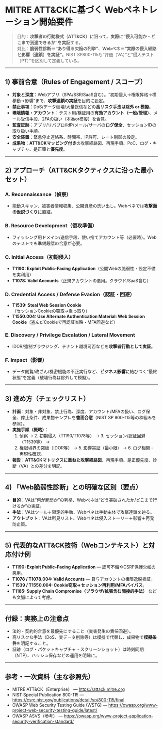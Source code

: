 
# MITRE ATT&CKに基づく Webペネトレーション開始要件

> 目的：**攻撃者の行動様式（ATT&CK）に沿って、実際に“侵入可能か・どこまで到達できるか”を実証**する。  
> 対比：**脆弱性診断＝“あり得る欠陥の列挙”**、**Webペネ＝“実際の侵入経路と影響（連鎖）を実証”**。NIST SP800-115も“評価（VA）”と“侵入テスト（PT）”を区別して定義している。

---

## 1) 事前合意（Rules of Engagement / スコープ）
- **対象と深度**：Webアプリ（SPA/SSR/SaaS含む）。“初期侵入→権限昇格→横移動→影響”まで、**攻撃連鎖の実証**を目的に設定。  
- **禁止事項**：DoS/データ破壊/大量送信などの**高リスク手法は除外 or 模擬**。  
- **環境情報・アカウント**：テスト用/検証用の**有効アカウント（一般/管理）**、メール受信手段、2FAの扱い（本番or模擬）を合意。  
- **監査証跡**：アプリ/リバプロ/IdP/メール/サーバの**ログ保全**、セッションIDの取り扱い手順。  
- **安全装置**：緊急停止連絡系、時間帯、IP許可、レート制御の設定。  
- **成果物**：**ATT&CKマッピング付き**の攻撃経路図、再現手順、PoC、ログ・キャプチャ、是正策と**優先度**。  

---

## 2) アプローチ（ATT&CKタクティクスに沿った最小セット）

### A. Reconnaissance（偵察）
- 能動スキャン、被害者情報収集、公開資産の洗い出し。Webペネでは**攻撃面の仮説づくり**に直結。

### B. Resource Development（侵攻準備）
- フィッシング用ドメイン/送信手段、使い捨てアカウント等（必要時）。Webのテストでも準備段階の合意が必要。

### C. Initial Access（初期侵入）
- **T1190: Exploit Public-Facing Application**（公開Webの脆弱性・設定不備を実利用）  
- **T1078: Valid Accounts**（正規アカウントの悪用。クラウド/SaaS含む）

### D. Credential Access / Defense Evasion（認証・回避）
- **T1539: Steal Web Session Cookie**（セッションCookieの窃取→乗っ取り）  
- **T1550.004: Use Alternate Authentication Material: Web Session Cookie**（盗んだCookieで再認証省略・MFA回避など）

### E. Discovery / Privilege Escalation / Lateral Movement
- IDOR/強制ブラウジング、テナント越境可否などを**攻撃者行動として実証**。

### F. Impact（影響）
- データ閲覧/改ざん/機密機能の不正実行など、**ビジネス影響**に結びつく“最終状態”を定義（破壊行為は除外して模擬）。

---

## 3) 進め方（チェックリスト）
- **計画**：対象・非対象、禁止行為、深度、アカウント/MFAの扱い、ログ保全、停止条件、成果物テンプレを**書面合意**（NIST SP 800-115等の枠組みを参照）。  
- **実施手順（概略）**：  
  1. 偵察 → 2. 初期侵入（T1190/T1078等） → 3. セッション/認証回避（T1539等） →  
  4. 権限境界の突破（IDOR等） → 5. 影響実証（最小限） → 6. ログ相関・再現性確認。  
- **報告**：**ATT&CKマトリクスに重ねた攻撃経路図**、再現手順、是正優先度、診断（VA）との差分を明記。

---

## 4) 「Web脆弱性診断」との明確な区別（要点）
- **目的**：VAは“何が脆弱か”の列挙、Webペネは“どう突破されたか/どこまで行けるか”の実証。  
- **手法**：VAはツール＋限定的手動、Webペネは手動主体で攻撃連鎖を辿る。  
- **アウトプット**：VAは所見リスト、Webペネは侵入ストーリー＋影響＋再発防止策。

---

## 5) 代表的なATT&CK技術（Webコンテキスト）と対応付け例
- **T1190: Exploit Public-Facing Application** — 認可不備やCSRF保護欠如の悪用。  
- **T1078 / T1078.004: Valid Accounts** — 貸与アカウントの権限逸脱検証。  
- **T1539 / T1550.004: Cookie窃取→セッション再利用/MFAバイパス**。  
- **T1185: Supply Chain Compromise（ブラウザ/拡張含む間接的手法）** なども文脈によって考慮。

---

## 付録：実務上の注意点
- 法的・契約的合意を最優先にすること（実害発生の責任回避）。  
- 高リスクな手法（DoS、実データ削除等）は模擬で代替し、成果物で**模擬条件**を明記すること。  
- 証跡（ログ・パケットキャプチャ・スクリーンショット）は時刻同期（NTP）、ハッシュ保存などの運用を明確に。

---

## 参考・一次資料（主な参照先）
- MITRE ATT&CK（Enterprise） — https://attack.mitre.org  
- NIST Special Publication 800-115 — https://csrc.nist.gov/publications/detail/sp/800-115/final  
- OWASP Web Security Testing Guide (WSTG) — https://owasp.org/www-project-web-security-testing-guide/latest/  
- OWASP ASVS（参考） — https://owasp.org/www-project-application-security-verification-standard/  
